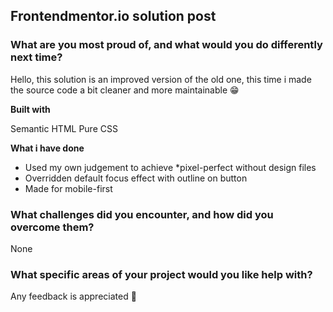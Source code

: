 ## Frontendmentor.io solution post

### What are you most proud of, and what would you do differently next time?

Hello, this solution is an improved version of the old one, this time i made the source code a bit cleaner and more maintainable 😁

**Built with**

Semantic HTML
Pure CSS

**What i have done**

- Used my own judgement to achieve \*pixel-perfect without design files
- Overridden default focus effect with outline on button
- Made for mobile-first

### What challenges did you encounter, and how did you overcome them?

None

### What specific areas of your project would you like help with?

Any feedback is appreciated 🙏

